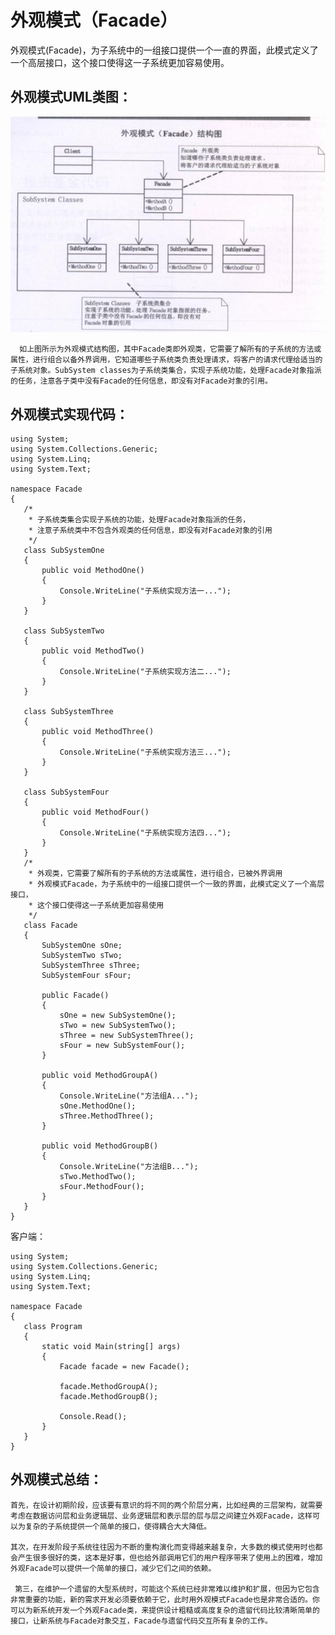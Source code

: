# 外观模式（Facade）
  外观模式(Facade)，为子系统中的一组接口提供一个一直的界面，此模式定义了一个高层接口，这个接口使得这一子系统更加容易使用。

## 外观模式UML类图：

![](img/a016_001.jpg)

      如上图所示为外观模式结构图，其中Facade类即外观类，它需要了解所有的子系统的方法或属性，进行组合以备外界调用，它知道哪些子系统类负责处理请求，将客户的请求代理给适当的子系统对象。SubSystem classes为子系统类集合，实现子系统功能，处理Facade对象指派的任务，注意各子类中没有Facade的任何信息，即没有对Facade对象的引用。

## 外观模式实现代码：


```
using System;
using System.Collections.Generic;
using System.Linq;
using System.Text;

namespace Facade
{
   /*
    * 子系统类集合实现子系统的功能，处理Facade对象指派的任务，
    * 注意子系统类中不包含外观类的任何信息，即没有对Facade对象的引用
    */
   class SubSystemOne
   {
       public void MethodOne()
       {
           Console.WriteLine("子系统实现方法一...");
       }
   }

   class SubSystemTwo
   {
       public void MethodTwo()
       {
           Console.WriteLine("子系统实现方法二...");
       }
   }

   class SubSystemThree
   {
       public void MethodThree()
       {
           Console.WriteLine("子系统实现方法三...");
       }
   }

   class SubSystemFour
   {
       public void MethodFour()
       {
           Console.WriteLine("子系统实现方法四...");
       }
   }
   /*
    * 外观类，它需要了解所有的子系统的方法或属性，进行组合，已被外界调用
    * 外观模式Facade，为子系统中的一组接口提供一个一致的界面，此模式定义了一个高层接口，
    * 这个接口使得这一子系统更加容易使用
    */
   class Facade
   {
       SubSystemOne sOne;
       SubSystemTwo sTwo;
       SubSystemThree sThree;
       SubSystemFour sFour;

       public Facade()
       {
           sOne = new SubSystemOne();
           sTwo = new SubSystemTwo();
           sThree = new SubSystemThree();
           sFour = new SubSystemFour();
       }

       public void MethodGroupA()
       {
           Console.WriteLine("方法组A...");
           sOne.MethodOne();
           sThree.MethodThree();
       }

       public void MethodGroupB()
       {
           Console.WriteLine("方法组B...");
           sTwo.MethodTwo();
           sFour.MethodFour();
       }
   }
}
```
客户端：


```
using System;
using System.Collections.Generic;
using System.Linq;
using System.Text;

namespace Facade
{
   class Program
   {
       static void Main(string[] args)
       {
           Facade facade = new Facade();

           facade.MethodGroupA();
           facade.MethodGroupB();

           Console.Read();
       }
   }
}
```
## 外观模式总结：

    首先，在设计初期阶段，应该要有意识的将不同的两个阶层分离，比如经典的三层架构，就需要考虑在数据访问层和业务逻辑层、业务逻辑层和表示层的层与层之间建立外观Facade，这样可以为复杂的子系统提供一个简单的接口，使得耦合大大降低。

    其次，在开发阶段子系统往往因为不断的重构演化而变得越来越复杂，大多数的模式使用时也都会产生很多很好的类，这本是好事，但也给外部调用它们的用户程序带来了使用上的困难，增加外观Facade可以提供一个简单的接口，减少它们之间的依赖。

     第三，在维护一个遗留的大型系统时，可能这个系统已经非常难以维护和扩展，但因为它包含非常重要的功能，新的需求开发必须要依赖于它，此时用外观模式Facade也是非常合适的。你可以为新系统开发一个外观Facade类，来提供设计粗糙或高度复杂的遗留代码比较清晰简单的接口，让新系统与Facade对象交互，Facade与遗留代码交互所有复杂的工作。